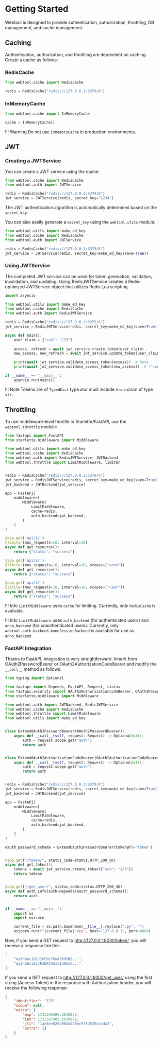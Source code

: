 # Getting Started

Webtool is designed to provide authentication, authorization, throttling, DB management, and cache management.

## Caching

Authentication, authorization, and throttling are dependent on caching. Create a cache as follows:

### RedisCache

```python
from webtool.cache import RedisCache

redis = RedisCache("redis://127.0.0.1:6379/0")
```

### InMemoryCache

```python
from webtool.cache import InMemoryCache

cache = InMemoryCache()
```

!!! Warning
    Do not use `InMemoryCache` in production environments.

## JWT

### Creating a JWTService

You can create a JWT service using the cache:

```python
from webtool.cache import RedisCache
from webtool.auth import JWTService

redis = RedisCache("redis://127.0.0.1:6379/0")
jwt_service = JWTService(redis, secret_key="1234")
```

The JWT authentication algorithm is automatically determined based on the `secret_key`.

You can also easily generate a `secret_key` using the `webtool.utils` module:

```python
from webtool.utils import make_ed_key
from webtool.cache import RedisCache
from webtool.auth import JWTService

redis = RedisCache("redis://127.0.0.1:6379/0")
jwt_service = JWTService(redis, secret_key=make_ed_key(save=True))
```

### Using JWTService

The completed JWT service can be used for token generation, validation, invalidation, and updating. 
Using RedisJWTService creates a Redis-optimized JWTService object that utilizes Redis Lua scripting.

```python
import asyncio

from webtool.utils import make_ed_key
from webtool.cache import RedisCache
from webtool.auth import RedisJWTService

redis = RedisCache("redis://127.0.0.1:6379/0")
jwt_service = RedisJWTService(redis, secret_key=make_ed_key(save=True))

async def main():
    user_claim = {"sub": "123"}
    
    access, refresh = await jwt_service.create_token(user_claim)
    new_access, new_refresh = await jwt_service.update_token(user_claim, refresh)

    print(await jwt_service.validate_access_token(access))  # None
    print(await jwt_service.validate_access_token(new_access))  # {'sub': '123', ...}

if __name__ == "__main__":
    asyncio.run(main())
```

!!! Note
    Tokens are of `TypedDict` type and must include a `sub` claim of type `str`.

## Throttling

To use middleware-level throttle in Starlette/FastAPI, use the `webtool.throttle` module:

```python
from fastapi import FastAPI
from starlette.middleware import Middleware

from webtool.utils import make_ed_key
from webtool.cache import RedisCache
from webtool.auth import RedisJWTService, JWTBackend
from webtool.throttle import LimitMiddleware, limiter


redis = RedisCache("redis://127.0.0.1:6379/0")
jwt_service = RedisJWTService(redis, secret_key=make_ed_key(save=True))
jwt_backend = JWTBackend(jwt_service)

app = FastAPI(
    middleware=[
        Middleware(
            LimitMiddleware,
            cache=redis,
            auth_backend=jwt_backend,
        )
    ]
)

@app.get('api/1/')
@limiter(max_requests=10, interval=10)
async def get_resource():
    return {"status": "success"}

@app.get('api/2/')
@limiter(max_requests=10, interval=10, scopes=["anno"])
async def get_resource():
    return {"status": "success"}

@app.get('api/3/')
@limiter(max_requests=10, interval=10, scopes=["user"])
async def get_resource():
    return {"status": "success"}
```

!!! Info
    `LimitMiddleware` uses `cache` for limiting. Currently, only `RedisCache` is available.

!!! Info
    `LimitMiddleware` uses `auth_backend` (for authenticated users) and `anno_backend` (for unauthenticated users).
    Currently, only `webtool.auth.backend.AnnoSessionBackend` is available for use as `anno_backend`.

### FastAPI Integration

Thanks to FastAPI, integration is very straightforward. 
Inherit from OAuth2PasswordBearer or OAuth2AuthorizationCodeBearer and modify the `__call__` method as follows:

```python
from typing import Optional

from fastapi import Depends, FastAPI, Request, status
from fastapi.security import OAuth2AuthorizationCodeBearer, OAuth2PasswordBearer
from starlette.middleware import Middleware

from webtool.auth import JWTBackend, RedisJWTService
from webtool.cache import RedisCache
from webtool.throttle import LimitMiddleware
from webtool.utils import make_ed_key


class ExtendOAuth2PasswordBearer(OAuth2PasswordBearer):
    async def __call__(self, request: Request) -> Optional[str]:
        auth = request.scope.get("auth")
        return auth


class ExtendOAuth2AuthorizationCodeBearer(OAuth2AuthorizationCodeBearer):
    async def __call__(self, request: Request) -> Optional[str]:
        auth = request.scope.get("auth")
        return auth


redis = RedisCache("redis://127.0.0.1:6379/0")
jwt_service = RedisJWTService(redis, secret_key=make_ed_key(save=True))
jwt_backend = JWTBackend(jwt_service)

app = FastAPI(
    middleware=[
        Middleware(
            LimitMiddleware,
            cache=redis,
            auth_backend=jwt_backend,
        )
    ]
)

oauth_password_schema = ExtendOAuth2PasswordBearer(tokenUrl="token")


@app.get("/token/", status_code=status.HTTP_200_OK)
async def get_token():
    tokens = await jwt_service.create_token({"sub": "123"})
    return tokens


@app.get("/get_user/", status_code=status.HTTP_200_OK)
async def auth_info(auth=Depends(oauth_password_schema)):
    return auth


if __name__ == "__main__":
    import os
    import uvicorn

    current_file = os.path.basename(__file__).replace(".py", "")
    uvicorn.run(f"{current_file}:app", host="127.0.0.1", port=8000)
```

Now, if you send a GET request to http://127.0.0.1:8000/token/, you will receive a response like this:

```json
[
    "eyJhbGciOiJIUEHi78mA3KUSB2...",
    "eyJhbGciOiJFZERTQSIsInR5cC..."
]
```

If you send a GET request to http://127.0.0.1:8000/get_user/ using the first string (Access Token) in the response with Authorization header, 
you will receive the following response:

```json
{
    "identifier": "123",
    "scope": null,
    "extra": {
        "exp": 1732390689.2838972,
        "iat": 1732387089.2838972,
        "jti": "1ab6ee829b984cb28ec9ffd535cdadx2",
        "extra": {}
    }
}
```